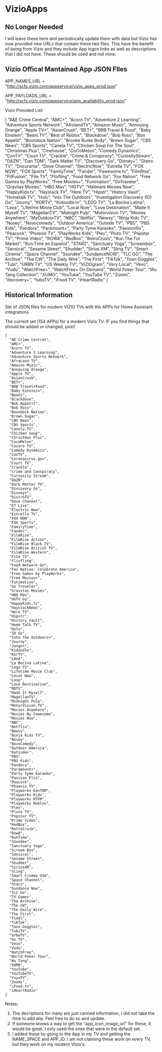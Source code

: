 # VizioApps

## No Longer Needed

I will leave these here and periodincally update them with data but Vizio has now provided new URLs that contain these two files.
This have the benefit of being from Vizio and they include App logos links as well as descriptions that I did not have.
These should be used and not mine.

## Vizio Offical Mantained App JSON FIles

APP_NAMES_URL = "http://scfs.vizio.com/appservice/vizio_apps_prod.json"

APP_PAYLOADS_URL = "http://scfs.vizio.com/appservice/app_availability_prod.json"

Vizio Provided List:

[
  "A&E Crime Central",
  "AMC+",
  "Acorn TV",
  "Adventure 2 Learning",
  "Adventure Sports Network",
  "AfrolandTV",
  "Amazon Music",
  "Annoying Orange",
  "Apple TV+",
  "AsianCrush",
  "BET+",
  "BRB Travel & Food",
  "Baby Einstein",
  "Beani.TV",
  "Best of Roblox",
  "Blackdove",
  "Bob Ross",
  "Bon Appétit",
  "Boondock Nation",
  "Brooke Burke Body",
  "Brown Sugar",
  "CBS News",
  "CBS Sports",
  "Canela.TV",
  "Chicken Soup For The Soul",
  "Christmas Plus",
  "Cinehouse",
  "CoCoMelon",
  "Comedy Dynamics",
  "ConTV",
  "Court TV",
  "Crackle",
  "Crime & Conspiracy",
  "CuriosityStream",
  "DAZN",
  "Dan TDM",
  "Dark Matter TV",
  "Discovery Go",
  "Disney+",
  "Distro TV",
  "Docurama",
  "Dove Channel",
  "ElectricNow",
  "Estrella TV",
  "FOX NOW",
  "FOX Sports",
  "FamilyTime",
  "Fandor",
  "Fawesome.tv",
  "FilmRise",
  "FitFusion",
  "Fite TV",
  "Flixfling",
  "Food Network Go",
  "Fox Nation",
  "Free Games by PlayWorks",
  "Free Movies+",
  "Funimation",
  "GoTraveler",
  "Gravitas Movies",
  "HBO Max",
  "HGTV",
  "Hallmark Movies Now",
  "HappyKids.tv",
  "Haystack TV",
  "Here TV",
  "Hipstr",
  "History Vault",
  "Hometalk TV",
  "Hulu",
  "Into The Outdoors",
  "Investigation Discovery (ID) Go",
  "Journy",
  "KORTV",
  "Kidoodle.tv",
  "LEGO TV",
  "La Bocina Latina",
  "Lava",
  "Lifetime Movie Club",
  "Local Now",
  "Love Destination",
  "Made It Myself TV",
  "MagellanTV",
  "Midnight Pulp",
  "Motorvision TV",
  "Movies Anywhere",
  "MyOutdoorTV",
  "NBC",
  "Netflix",
  "Newsy",
  "Ninja Kidz TV",
  "Nosey",
  "Novocomedy",
  "Outdoor America",
  "Outside TV",
  "PBS",
  "PBS Kids",
  "Pandora",
  "Paramount+",
  "Party Tyme Karaoke",
  "Passionflix",
  "Peacock",
  "Phoenix TV",
  "PlayWorks Kids",
  "Plex",
  "Pluto TV",
  "Popstar TV",
  "Prime Video",
  "ROW8",
  "RedBox",
  "RetroCrush",
  "Run The Fut Market",
  "Run:Time en Español",
  "STARZ",
  "Sanctuary Yoga",
  "Screambox",
  "Sensical",
  "Sesame Street",
  "Shudder",
  "Sirius XM",
  "Sling TV",
  "Smart Cinema",
  "Space Channel",
  "Ssundee",
  "SundanceNOW",
  "TLC GO",
  "The Archive",
  "The CW",
  "The Daily Wire",
  "The First",
  "TikTok",
  "Toon Goggles",
  "Tubi",
  "URBN TV",
  "US Weekly TV",
  "VIZIOgram",
  "Very Local",
  "Vevo",
  "Vudu",
  "WatchFree+",
  "WatchFree+ On Demand",
  "World Poker Tour",
  "Wu Tang Collection",
  "XUMO",
  "YouTube",
  "YouTube TV",
  "Zoomi",
  "discovery+",
  "fuboTV",
  "iFood.TV",
  "iHeartRadio"
]

## Historical Information

Set of JSON files for modern VIZIO TVs with the APPs for Home Assistant integrations

The current set (154 APPs) for a modern Vizio TV. IF you find things that should be added or changed, post!

```
[
  "AE Crime Central",
  "AMC+",
  "Acorn TV",
  "Adventure 2 Learning",
  "Adventure Sports Network",
  "AfroLand TV",
  "Amazon Music",
  "Annoying Orange",
  "Apple TV",
  "AsianCrush",
  "BET+",
  "BRB Travel+Food",
  "Baby Einstein",
  "Beani",
  "Blackdove",
  "Bob Appetit",
  "Bob Ross",
  "Boondock Nation",
  "Brown Sugar",
  "CBS News",
  "CBS Sports",
  "Canela.TV",
  "Chicken Soup",
  "Christmas Plus",
  "CocoMelon",
  "Cocoro TV",
  "Comedy Dynamics",
  "ConTV",
  "Coronavirus.gov",
  "Court TV",
  "Crackle",
  "Crime and Conspiracy",
  "Curiosity Stream",
  "DAZN",
  "Dark Matter TV",
  "Discovery Go",
  "Disney+",
  "DistroTV",
  "Dove Channel",
  "ET Live",
  "Electric Now",
  "Estrella TV",
  "FOX NOW",
  "FOX Sports",
  "FamilyTime",
  "Fandor",
  "FilmRise",
  "FilmRise Action",
  "FilmRise Black TV",
  "FilmRise British TV",
  "FilmRise Western",
  "Fite TV",
  "Flixfling",
  "Food Network Go",
  "Fox Nation: Celebrate America",
  "Free Games by PlayWorks",
  "Free Movies+",
  "Funimation",
  "Go Traveler",
  "Gravitas Movies",
  "HBO Max",
  "HGTV Go",
  "HappyKids.tv",
  "HaystackNews",
  "Here TV",
  "Hipstr",
  "History Vault",
  "Home Talk TV",
  "Hulu",
  "ID Go",
  "Into the Outdoors+",
  "Journy",
  "Jungo+",
  "Kidoodle",
  "KorTV",
  "LAVA",
  "La Bocina Latina",
  "Lego TV",
  "Lifetime Movie Club",
  "Local Now",
  "Loop",
  "Love Destination",
  "MOTV",
  "Made It Myself",
  "MagellanTV",
  "Midnight Pulp",
  "MotorVision.TV",
  "Movies Anywhere",
  "Movies By Fawesome",
  "Movies Now",
  "NBC",
  "Netflix",
  "Newsy",
  "Ninja Kidz TV",
  "Nosey",
  "NovoComedy",
  "Outdoor America",
  "Outside+",
  "PBS",
  "PBS Kids",
  "Pandora",
  "Paramount+",
  "Party Tyme Karaoke",
  "Passion Flix",
  "Peacock",
  "Phoenix TV",
  "Playworks DanTDM",
  "Playworks Kids",
  "Playworks RTFM",
  "Playworks Roblox",
  "Plex",
  "Pluto TV",
  "Popstar TV",
  "Prime Video",
  "RedBox",
  "RetroCrush",
  "Row8",
  "RunTime",
  "SSundee",
  "Sanctuary Yoga",
  "Scream Box",
  "Sensical",
  "Sesame Street",
  "Shudder",
  "SiriusXM",
  "Sling",
  "Smart Cinema USA",
  "Space Channel",
  "Starz",
  "Sundance Now",
  "TLC Go",
  "TV Games",
  "The Archive",
  "The CW",
  "The Daily Wire",
  "The First",
  "Tidal",
  "TikTok",
  "Toon Goggles",
  "TubiTV",
  "UrbnTV",
  "Us TV",
  "Vevo",
  "Vudu",
  "WatchFree",
  "World Poker Tour",
  "Wu Tang",
  "XUMO",
  "YouTube",
  "YouTubeTV",
  "YuyuTV",
  "Zoomi",
  "iFood.tv",
  "iHeartRadio"
]
```
Notes:


1. The decriptions for many are just canned information, I did not take the time to add any. Feel free to do so and update.
2. If someone knows a way to get the "app_icon_image_url" for these, it would be great. I only used the ones that were in the default set.
3. I added these by going to the App in my TV and getting the NAME_SPACE and APP_ID. I am not claiming these work on every TV, but they work on my modern Vizio's.

